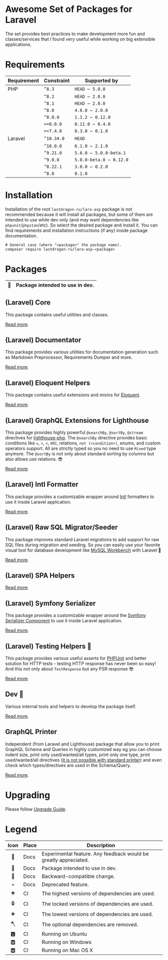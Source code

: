 # Awesome Set of Packages for Laravel

The set provides best practices to make development more fun and classes/services that I found very useful while working on big extensible applications.

[include:exec]: <./dev/artisan lara-asp-documentator:requirements>
[//]: # (start: 3d045d7a4689231a18ef4436deb0b7c931a93959113b45d9f544bd2b0edcf45d)
[//]: # (warning: Generated automatically. Do not edit.)

# Requirements

| Requirement  | Constraint          | Supported by |
|--------------|---------------------|------------------|
|  PHP  | `^8.3` |   `HEAD ⋯ 5.0.0`   |
|  | `^8.2` |   `HEAD ⋯ 2.0.0`   |
|  | `^8.1` |   `HEAD ⋯ 2.0.0`   |
|  | `^8.0` |   `4.6.0 ⋯ 2.0.0`   |
|  | `^8.0.0` |   `1.1.2 ⋯ 0.12.0`   |
|  | `>=8.0.0` |   `0.11.0 ⋯ 0.4.0`   |
|  | `>=7.4.0` |   `0.3.0 ⋯ 0.1.0`   |
|  Laravel  | `^10.34.0` |  `HEAD`   |
|  | `^10.0.0` |   `6.1.0 ⋯ 2.1.0`   |
|  | `^9.21.0` |   `5.6.0 ⋯ 5.0.0-beta.1`   |
|  | `^9.0.0` |   `5.0.0-beta.0 ⋯ 0.12.0`   |
|  | `^8.22.1` |   `3.0.0 ⋯ 0.2.0`   |
|  | `^8.0` |  `0.1.0`   |

[//]: # (end: 3d045d7a4689231a18ef4436deb0b7c931a93959113b45d9f544bd2b0edcf45d)

# Installation

Installation of the root `lastdragon-ru/lara-asp` package is not recommended because it will install all packages, but some of them are intended to use while dev only (and may want dependencies like `phpunit`/`phpstan`/etc). So select the desired package and install it. You can find requirements and installation instructions (if any) inside package documentation.

```shell
# General case (where "<package>" the package name).
composer require lastdragon-ru/lara-asp-<package>
```

# Packages

| 🐝 | Package intended to use in dev. |
|:--:|---------------------------------|

[include:package-list]: ./packages
[//]: # (start: df3ee6374fabefbdeb79b26164b3f2ef88f6ed94646bb5d44751ea6da758de19)
[//]: # (warning: Generated automatically. Do not edit.)

## (Laravel) Core

This package contains useful utilities and classes.

[Read more](<packages/core/README.md>).

## (Laravel) Documentator

This package provides various utilities for documentation generation such as Markdown Preprocessor, Requirements Dumper and more.

[Read more](<packages/documentator/README.md>).

## (Laravel) Eloquent Helpers

This package contains useful extensions and mixins for [Eloquent](https://laravel.com/docs/eloquent).

[Read more](<packages/eloquent/README.md>).

## (Laravel) GraphQL Extensions for Lighthouse

This package provides highly powerful `@searchBy`, `@sortBy`, `@stream` directives for [lighthouse-php](https://lighthouse-php.com/). The `@searchBy` directive provides basic conditions like `=`, `>`, `<`, etc, relations, `not (<condition>)`, enums, and custom operators support. All are strictly typed so you no need to use `Mixed` type anymore. The `@sortBy` is not only about standard sorting by columns but also allows use relations. 😎

[Read more](<packages/graphql/README.md>).

## (Laravel) Intl Formatter

This package provides a customizable wrapper around [Intl](https://www.php.net/manual/en/book.intl) formatters to use it inside Laravel application.

[Read more](<packages/formatter/README.md>).

## (Laravel) Raw SQL Migrator/Seeder

This package improves standard Laravel migrations to add support for raw SQL files during migration and seeding. So you can easily use your favorite visual tool for database development like [MySQL Workbench](https://www.mysql.com/products/workbench/) with Laravel 🥳

[Read more](<packages/migrator/README.md>).

## (Laravel) SPA Helpers

[Read more](<packages/spa/README.md>).

## (Laravel) Symfony Serializer

This package provides a customizable wrapper around the [Symfony Serializer Component](https://symfony.com/doc/current/components/serializer.html) to use it inside Laravel application.

[Read more](<packages/serializer/README.md>).

## (Laravel) Testing Helpers 🐝

This package provides various useful asserts for [PHPUnit](https://phpunit.de/) and better solution for HTTP tests - testing HTTP response has never been so easy! And this not only about `TestResponse` but any PSR response 😎

[Read more](<packages/testing/README.md>).

## Dev 🐝

Various internal tools and helpers to develop the package itself.

[Read more](<packages/dev/README.md>).

## GraphQL Printer

Independent (from Laravel and Lighthouse) package that allow you to print GraphQL Schema and Queries in highly customized way eg you can choose indent size, print only used/wanted/all types, print only one type, print used/wanted/all directives ([it is not possible with standard printer](https://github.com/webonyx/graphql-php/issues/552)) and even check which types/directives are used in the Schema/Query.

[Read more](<packages/graphql-printer/README.md>).

[//]: # (end: df3ee6374fabefbdeb79b26164b3f2ef88f6ed94646bb5d44751ea6da758de19)

[include:file]: ./docs/Shared/Upgrading.md
[//]: # (start: 58c515c01daf29a92b704a09f78da2fa719462cc37e47d3abde0331a7b1da0a3)
[//]: # (warning: Generated automatically. Do not edit.)

# Upgrading

Please follow [Upgrade Guide](UPGRADE.md).

[//]: # (end: 58c515c01daf29a92b704a09f78da2fa719462cc37e47d3abde0331a7b1da0a3)

[include:file]: ./docs/Legend.md
[//]: # (start: a974316bcb5b40e0fcedb0c38b2c3c43c80c2cadfbf95a8caf27d6f163abff0d)
[//]: # (warning: Generated automatically. Do not edit.)

# Legend

| Icon | Place | Description                                                      |
|:----:|:------|------------------------------------------------------------------|
|  🧪  | Docs  | Experimental feature. Any feedback would be greatly appreciated. |
|  🐝  | Docs  | Package intended to use in dev.                                  |
|  🤝  | Docs  | Backward-compatible change.                                      |
|  💀  | Docs  | Deprecated feature.                                              |
|  🡹  | CI    | The highest versions of dependencies are used.                   |
|  🔒  | CI    | The locked versions of dependencies are used.                    |
|  🡻  | CI    | The lowest versions of dependencies are used.                    |
|  🪓  | CI    | The optional dependencies are removed.                           |
|  🆄  | CI    | Running on Ubuntu                                                |
|  🆆  | CI    | Running on Windows                                               |
|  🅼  | CI    | Running on Mac OS X                                              |

[//]: # (end: a974316bcb5b40e0fcedb0c38b2c3c43c80c2cadfbf95a8caf27d6f163abff0d)
